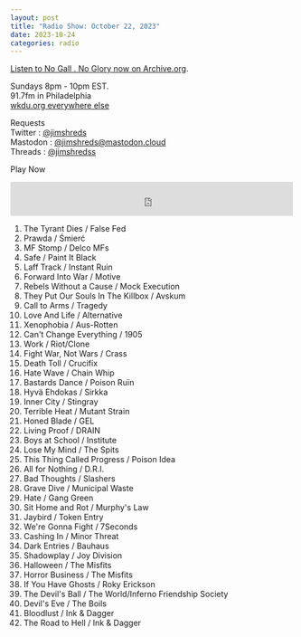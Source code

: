 ```yaml
---
layout: post
title: "Radio Show: October 22, 2023"
date: 2023-10-24
categories: radio
---
```


[Listen to No Gall . No Glory now on Archive.org](https://archive.org/details/2023-10-01-nogallnoglory).

Sundays 8pm - 10pm EST.<br>
91.7fm in Philadelphia<br>
[wkdu.org everywhere else](https://www.wkdu.org)

Requests<br>
Twitter : [@jimshreds](https://twitter.com/jimshreds)<br>
Mastodon : [@jimshreds@mastodon.cloud](https://mastodon.cloud/@jimshreds)<br>
Threads : [@jimshredss](https://www.threads.net/@jimshredss)



Play Now<br>

<iframe src="https://archive.org/embed/2023-10-22-nogallnoglory" width="500" height="60" frameborder="0" webkitallowfullscreen="true" mozallowfullscreen="true" allowfullscreen></iframe>

1. The Tyrant Dies / False Fed
2. Prawda / Śmierć
3. MF Stomp / Delco MFs
4. Safe / Paint It Black
5. Laff Track / Instant Ruin
6. Forward Into War / Motive
7. Rebels Without a Cause / Mock Execution
8. They Put Our Souls In The Killbox / Avskum
9. Call to Arms / Tragedy
10. Love And Life / Alternative
11. Xenophobia / Aus-Rotten
12. Can't Change Everything / 1905
13. Work / Riot/Clone
14. Fight War, Not Wars / Crass
15. Death Toll / Crucifix
16. Hate Wave / Chain Whip
17. Bastards Dance / Poison Ruïn
18. Hyvä Ehdokas / Sirkka
19. Inner City / Stingray
20. Terrible Heat / Mutant Strain
21. Honed Blade / GEL
22. Living Proof / DRAIN
23. Boys at School / Institute
24. Lose My Mind / The Spits
25. This Thing Called Progress / Poison Idea
26. All for Nothing / D.R.I.
27. Bad Thoughts / Slashers
28. Grave Dive / Municipal Waste
29. Hate / Gang Green
30. Sit Home and Rot  / Murphy's Law
31. Jaybird / Token Entry
32. We're Gonna Fight / 7Seconds
33. Cashing In / Minor Threat
34. Dark Entries / Bauhaus
35. Shadowplay / Joy Division
36. Halloween / The Misfits
37. Horror Business / The Misfits
38. If You Have Ghosts / Roky Erickson
39. The Devil's Ball / The World/Inferno Friendship Society
40. Devil's Eve / The Boils
41. Bloodlust / Ink & Dagger
42. The Road to Hell / Ink & Dagger

